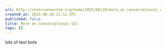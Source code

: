 ```yaml
---
url: http://interconnected.org/home/2015/06/28/more_on_conversational_uis
created_at: 2015-06-28 21:11 UTC
published: false
title: More on conversational UIs
tags: []
---
```


lots of text bots
